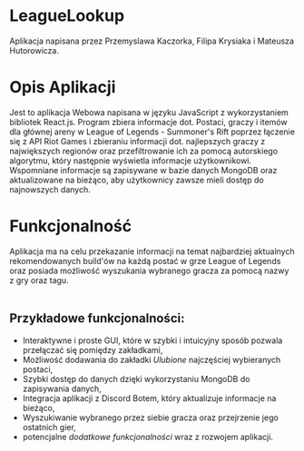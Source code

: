 # LeagueLookup
Aplikacja napisana przez Przemyslawa Kaczorka, Filipa Krysiaka i Mateusza Hutorowicza.

# Opis Aplikacji

Jest to aplikacja Webowa napisana w języku JavaScript z wykorzystaniem bibliotek React.js. Program zbiera informacje dot. Postaci, graczy i itemów dla głównej areny w League of Legends - Summoner's Rift poprzez łączenie się z API Riot Games i zbieraniu informacji dot. najlepszych graczy z największych regionów oraz przefiltrowanie ich za pomocą autorskiego algorytmu, który następnie wyświetla informacje użytkownikowi. Wspomniane informacje są zapisywane w bazie danych MongoDB oraz aktualizowane na bieżąco, aby użytkownicy zawsze mieli dostęp do najnowszych danych.

# Funkcjonalność

Aplikacja ma na celu przekazanie informacji na temat najbardziej aktualnych rekomendowanych build'ów na każdą postać w grze League of Legends oraz posiada możliwość wyszukania wybranego gracza za pomocą nazwy z gry oraz tagu.
<br />
<br />
<h2>Przykładowe funkcjonalności:</h2>

* Interaktywne i proste GUI, które w szybki i intuicyjny sposób pozwala przełączać się pomiędzy zakładkami,
* Możliwość dodawania do zakładki <i>Ulubione</i> najczęściej wybieranych postaci,
* Szybki dostęp do danych dzięki wykorzystaniu MongoDB do zapisywania danych,
* Integracja aplikacji z Discord Botem, który aktualizuje informacje na bieżąco,
* Wyszukiwanie wybranego przez siebie gracza oraz przejrzenie jego ostatnich gier,
* potencjalne <i>dodatkowe funkcjonalności</i> wraz z rozwojem aplikacji.
